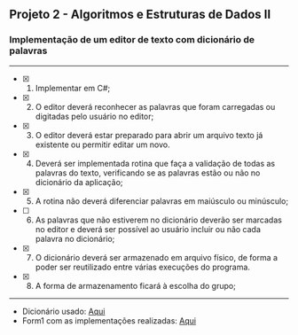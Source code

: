 ## Projeto 2 - Algoritmos e Estruturas de Dados II
### Implementação de um editor de texto com dicionário de palavras

----------------------

- [x] 1. Implementar em C#;
- [x] 2. O editor deverá reconhecer as palavras que foram carregadas ou digitadas pelo usuário no editor;
- [x] 3. O editor deverá estar preparado para abrir um arquivo texto já existente ou permitir editar um novo.
- [x] 4. Deverá ser implementada rotina que faça a validação de todas as palavras do texto, verificando se as palavras
estão ou não no dicionário da aplicação;
- [x] 5. A rotina não deverá diferenciar palavras em maiúsculo ou minúsculo;
- [ ] 6. As palavras que não estiverem no dicionário deverão ser marcadas no editor e deverá ser possível ao usuário
incluir ou não cada palavra no dicionário;
- [x] 7. O dicionário deverá ser armazenado em arquivo físico, de forma a poder ser reutilizado entre várias execuções
do programa.
- [x] 8. A forma de armazenamento ficará à escolha do grupo;
----------------------

* Dicionário usado: [Aqui](https://github.com/crysthianzaar/EditorTexto/blob/master/EditorTexto/bin/Debug/net6.0-windows/dicionario.txt)
* Form1 com as implementações realizadas: [Aqui](https://github.com/crysthianzaar/EditorTexto/blob/master/EditorTexto/Form1.cs)
